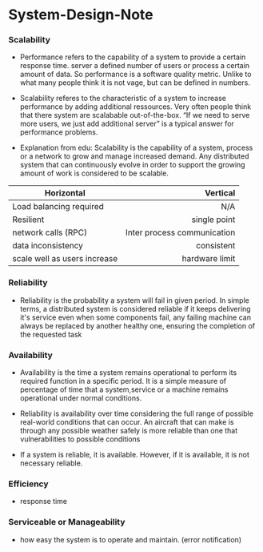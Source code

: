 # System-Design-Note




### Scalability

* Performance refers to the capability of a system to provide a certain response time. server a defined number of users or process a certain amount of data. So performance is a software quality metric. Unlike to what many people think it is not vage, but can be defined in numbers.

* Scalability referes to the characteristic of a system to increase performance by adding additional ressources. Very often people think that there system are scalabable out-of-the-box. “If we need to serve more users, we just add additional server” is a typical answer for performance problems.

* Explanation from edu: Scalability is the capability of a system, process or a network to grow and manage increased demand. Any distributed system that can continuously evolve in order to support the growing amount of work is considered to be scalable.

| Horizontal        | Vertical   |
| --------   | -----:  |
| Load balancing required     | N/A|   
| Resilient       |   single point   |  
| network calls (RPC)        |    Inter process communication    |  
| data inconsistency       |    consistent   |  
| scale well as users increase       |    hardware limit   |  

### Reliability
* Reliability is the probability a system will fail in given period. In simple terms, a distributed system is considered reliable if it keeps delivering it's service even when some components fail, any failing machine can always be replaced by another healthy one, ensuring the completion of the requested task

### Availability
* Availability is the time a system remains operational to perform its required function in a specific period. It is a simple measure of percentage of time that a system,service or a machine remains operational under normal conditions.

* Reliability is availability over time considering the full range of possible real-world conditions that can occur. An aircraft that can make is through any possible weather safely is more reliable than one that vulnerabilities to possible conditions

* If a system is reliable, it is available. However, if it is available, it is not necessary reliable.

### Efficiency
* response time

### Serviceable or Manageability
* how easy the system is to operate and maintain. (error notification)
